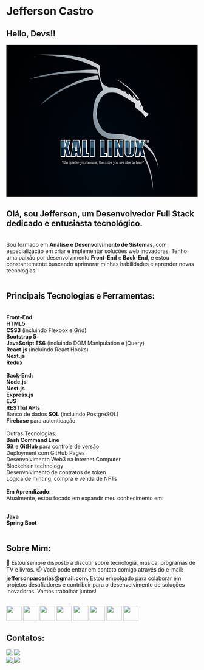 # Jefferson Castro
## Hello, Devs!!

  <img src="./kali-wallpaper-2015-v1.1.0.png" width="1000px" height="400px"><br>
<h2>Olá, sou Jefferson, um Desenvolvedor Full Stack dedicado e entusiasta tecnológico.</h2><br>
Sou formado em <strong>Análise e Desenvolvimento de Sistemas</strong>, com especialização em criar e implementar soluções web inovadoras. Tenho uma paixão por desenvolvimento <strong>Front-End</strong> e <strong>Back-End</strong>, e estou constantemente buscando aprimorar minhas habilidades e aprender novas tecnologias.<br><br>

<h2><strong>Principais Tecnologias e Ferramentas:</strong></h2><br>
<strong>Front-End:</strong><br>
<strong>HTML5</strong><br>
<strong>CSS3</strong> (incluindo Flexbox e Grid)<br>
<strong>Bootstrap 5</strong><br>
<strong>JavaScript ES6</strong> (incluindo DOM Manipulation e jQuery)<br>
<strong>React.js </strong> (incluindo React Hooks)<br>
<strong>Next.js</strong><br>
<strong>Redux</strong><br><br>
<strong>Back-End:</strong> <br>
<strong>Node.js</strong><br>
<strong>Nest.js</strong><br>
<strong>Express.js</strong><br>
<strong>EJS</strong><br>
<strong>RESTful APIs</strong><br>
Banco de dados <strong>SQL</strong> (incluindo PostgreSQL)<br>
<strong>Firebase</strong> para autenticação<br>
<br>Outras Tecnologias:<br>
<strong>Bash Command Line</strong><br>
<strong>Git</strong> e <strong>GitHub</strong> para controle de versão<br>
Deployment com GitHub Pages<br>
Desenvolvimento Web3 na Internet Computer<br>
Blockchain technology<br>
Desenvolvimento de contratos de token<br>
Lógica de minting, compra e venda de NFTs<br><br>
<strong>Em Aprendizado:</strong><br>
Atualmente, estou focado em expandir meu conhecimento em:<br><br>

<strong>Java</strong><br>
<strong>Spring Boot</strong><br><br>
<h2>Sobre Mim:</h2>
💬 Estou sempre disposto a discutir sobre tecnologia, música, programas de TV e livros.
📫 Você pode entrar em contato comigo através do e-mail: <strong>jeffersonparcerias@gmail.com.</strong>
Estou empolgado para colaborar em projetos desafiadores e contribuir para o desenvolvimento de soluções inovadoras. Vamos trabalhar juntos!

## 

<img src="https://cdn.jsdelivr.net/gh/devicons/devicon/icons/java/java-original.svg" width="40" height="40"/> <img src="https://cdn.jsdelivr.net/gh/devicons/devicon/icons/linux/linux-original.svg" width="40" height="40"/>
<img src="https://cdn.jsdelivr.net/gh/devicons/devicon/icons/html5/html5-original.svg" width="40" height="40"/>
<img src="https://cdn.jsdelivr.net/gh/devicons/devicon/icons/css3/css3-original.svg" width="40" height="40"/>
<img src="https://cdn.jsdelivr.net/gh/devicons/devicon/icons/javascript/javascript-original.svg" width="40" height="40" />
<img src="https://cdn.jsdelivr.net/gh/devicons/devicon/icons/react/react-original.svg" width="40" height="40"/>
<img src="https://cdn.jsdelivr.net/gh/devicons/devicon/icons/typescript/typescript-original.svg"  width="40" height="40"/>
<img src="https://cdn.jsdelivr.net/gh/devicons/devicon/icons/nodejs/nodejs-original.svg" width="40" height="40"/>

## Contatos:

<div>
<a href = "mailto:contato@seu-usuário-aqui"><img src="https://img.shields.io/badge/Gmail-D14836?style=for-the-badge&logo=gmail&logoColor=white" target="_blank"></a>
<a href="https://www.linkedin.com/in/jefferson-medeiros-a3b390b5/" target="_blank"><img src="https://img.shields.io/badge/-LinkedIn-%230077B5?style=for-the-badge&logo=linkedin&logoColor=white" target="_blank"></a>    
</div>


<div>
<a href="https://github.com/Jeffdiginvice">
<img height="180em" src="https://github-readme-stats.vercel.app/api/top-langs/?username=Jeffdiginvice&layout=compact&langs_count=7&theme=dracula"/>
<img height="180em" src="https://github-readme-stats.vercel.app/api?username=Jeffdiginvice&show_icons=true&theme=dracula&include_all_commits=true&count_private=true"/>
</div>


 
